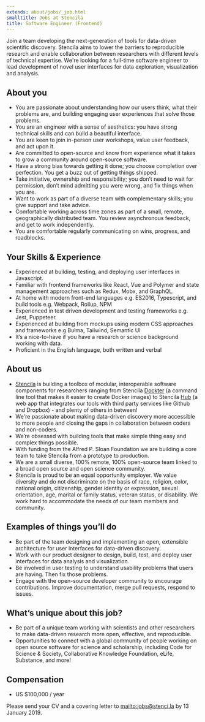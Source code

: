 ```yaml
---
extends: about/jobs/_job.html
smalltitle: Jobs at Stencila
title: Software Engineer (Frontend)
---
```


Join a team developing the next-generation of tools for data-driven scientific discovery. Stencila aims to lower the barriers to reproducible research and enable collaboration between researchers with different levels of technical expertise. We're looking for a full-time software engineer to lead development of novel user interfaces for data exploration, visualization and analysis.

## About you

* You are passionate about understanding how our users think, what their problems are, and building engaging user experiences that solve those problems.
* You are an engineer with a sense of aesthetics: you have strong technical skills and can build a beautiful interface.
* You are keen to join in-person user workshops, value user feedback, and act upon it.
* Are committed to open-source and know from experience what it takes to grow a community around open-source software.
* Have a strong bias towards getting it done; you choose completion over perfection. You get a buzz out of getting things shipped.
* Take initiative, ownership and responsibility; you don’t need to wait for permission, don’t mind admitting you were wrong, and fix things when you are.
* Want to work as part of a diverse team with complementary skills; you give support and take advice.
* Comfortable working across time zones as part of a small, remote, geographically distributed team. You review asynchronous feedback, and get to work independently. 
* You are comfortable regularly communicating on wins, progress, and roadblocks.

## Your Skills & Experience

* Experienced at building, testing, and deploying user interfaces in Javascript.
* Familiar with frontend frameworks like React, Vue and Polymer and state management approaches such as Redux, Mobx, and GraphQL.
* At home with modern front-end languages e.g. ES2016, Typescript, and build tools e.g. Webpack, Rollup, NPM
* Experienced in test driven development and testing frameworks e.g. Jest, Puppeteer.
* Experienced at building from mockups using modern CSS approaches and frameworks e.g Bulma, Tailwind, Semantic UI
* It’s a nice-to-have if you have a research or science background working with data.
* Proficient in the English language, both written and verbal

## About us

* [Stencila](https://stenci.la) is building a toolbox of modular, interoperable software components for researchers ranging from Stencila [Dockter](https://github.com/stencila/dockter) (a command line tool that makes it easier to create Docker images) to Stencila [Hub](https://hub.stenci.la) (a web app that integrates our tools with third party services like Github and Dropbox) - and plenty of others in between!
* We're passionate about making data-driven discovery more accessible to more people and closing the gaps in collaboration between coders and non-coders.
* We’re obsessed with building tools that make simple thing easy and complex things possible.
* With funding from the Alfred P. Sloan Foundation we are building a core team to take Stencila from a prototype to production.
* We are a small diverse, 100% remote, 100% open-source team linked to a broad open source and open science community.
* Stencila is proud to be an equal opportunity employer. We value diversity and do not discriminate on the basis of race, religion, color, national origin, citizenship, gender identity or expression, sexual orientation, age, marital or family status, veteran status, or disability. We work hard to accommodate the needs of our team members and community. 

## Examples of things you’ll do

* Be part of the team designing and implementing an open, extensible architecture for user interfaces for data-driven discovery.
* Work with our product designer to design, build, test, and deploy user interfaces for data analysis and visualization.
* Be involved in user testing to understand usability problems that users are having. Then fix those problems.
* Engage with the open-source developer community to encourage contributions. Improve documentation, merge pull requests, respond to issues.

## What’s unique about this job?

* Be part of a unique team working with scientists and other researchers to make data-driven research more open, effective, and reproducible.
* Opportunities to connect with a global community of people working on open source software for science and scholarship, including Code for Science & Society, Collaborative Knowledge Foundation, eLife, Substance, and more!


## Compensation 

* US $100,000 / year

Please send your CV and a covering letter to [mailto:jobs@stenci.la](jobs@stenci.la) by 13 January 2019.
